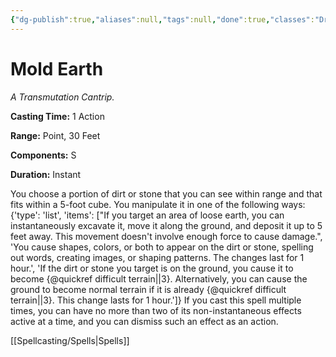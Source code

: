 ```yaml
---
{"dg-publish":true,"aliases":null,"tags":null,"done":true,"classes":"Druid, Sorcerer, Wizard,","spellLevel":0,"school":"Transmutation","source":"XGE","permalink":"/spells/mold-earth/","dgHomeLink":false,"dgPassFrontmatter":true}
---
```


# Mold Earth
*A Transmutation Cantrip.*

**Casting Time:** 1 Action

**Range:** Point, 30 Feet

**Components:** S 

**Duration:** Instant

You choose a portion of dirt or stone that you can see within range and that fits within a 5-foot cube. You manipulate it in one of the following ways:
{'type': 'list', 'items': ["If you target an area of loose earth, you can instantaneously excavate it, move it along the ground, and deposit it up to 5 feet away. This movement doesn't involve enough force to cause damage.", 'You cause shapes, colors, or both to appear on the dirt or stone, spelling out words, creating images, or shaping patterns. The changes last for 1 hour.', 'If the dirt or stone you target is on the ground, you cause it to become {@quickref difficult terrain||3}. Alternatively, you can cause the ground to become normal terrain if it is already {@quickref difficult terrain||3}. This change lasts for 1 hour.']}
If you cast this spell multiple times, you can have no more than two of its non-instantaneous effects active at a time, and you can dismiss such an effect as an action.

[[Spellcasting/Spells|Spells]]